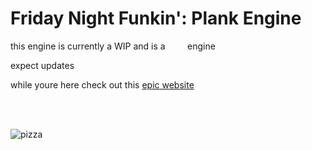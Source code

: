 # Friday Night Funkin': Plank Engine

this engine is currently a WIP and is a &nbsp;&nbsp;&nbsp;&nbsp;&nbsp;&nbsp;&nbsp; engine

expect updates

while youre here check out this [epic website](https://pictureofpizza.com/)

<br/>
<br/>

![pizza](https://pictureofpizza.com/img/pizza/piza.png)
